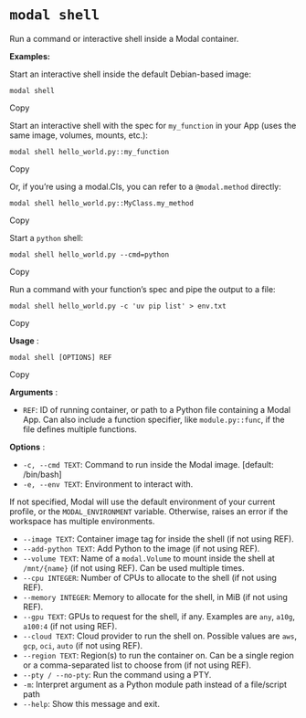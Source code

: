 # `modal shell`

Run a command or interactive shell inside a Modal container.

**Examples:**

Start an interactive shell inside the default Debian-based image:

    
    
    modal shell

Copy

Start an interactive shell with the spec for `my_function` in your App (uses
the same image, volumes, mounts, etc.):

    
    
    modal shell hello_world.py::my_function

Copy

Or, if you’re using a modal.Cls, you can refer to a `@modal.method` directly:

    
    
    modal shell hello_world.py::MyClass.my_method

Copy

Start a `python` shell:

    
    
    modal shell hello_world.py --cmd=python

Copy

Run a command with your function’s spec and pipe the output to a file:

    
    
    modal shell hello_world.py -c 'uv pip list' > env.txt

Copy

**Usage** :

    
    
    modal shell [OPTIONS] REF

Copy

**Arguments** :

  * `REF`: ID of running container, or path to a Python file containing a Modal App. Can also include a function specifier, like `module.py::func`, if the file defines multiple functions.

**Options** :

  * `-c, --cmd TEXT`: Command to run inside the Modal image. [default: /bin/bash]
  * `-e, --env TEXT`: Environment to interact with.

If not specified, Modal will use the default environment of your current
profile, or the `MODAL_ENVIRONMENT` variable. Otherwise, raises an error if
the workspace has multiple environments.

  * `--image TEXT`: Container image tag for inside the shell (if not using REF).
  * `--add-python TEXT`: Add Python to the image (if not using REF).
  * `--volume TEXT`: Name of a `modal.Volume` to mount inside the shell at `/mnt/{name}` (if not using REF). Can be used multiple times.
  * `--cpu INTEGER`: Number of CPUs to allocate to the shell (if not using REF).
  * `--memory INTEGER`: Memory to allocate for the shell, in MiB (if not using REF).
  * `--gpu TEXT`: GPUs to request for the shell, if any. Examples are `any`, `a10g`, `a100:4` (if not using REF).
  * `--cloud TEXT`: Cloud provider to run the shell on. Possible values are `aws`, `gcp`, `oci`, `auto` (if not using REF).
  * `--region TEXT`: Region(s) to run the container on. Can be a single region or a comma-separated list to choose from (if not using REF).
  * `--pty / --no-pty`: Run the command using a PTY.
  * `-m`: Interpret argument as a Python module path instead of a file/script path
  * `--help`: Show this message and exit.

